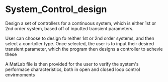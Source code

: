 # System_Control_design
Design a set of controllers for a continuous system, which is either 1st or 2nd order system, based off of inputted transient parameters.

User can choose to design fo reither 1st or 2nd order systems, and then select a conrtoller type. 
Once selected, the user is to input their desired transient parameter, which the program then designs a controller to achevie these

A MatLab file is then provided for the user to verify the system's performace characteristics, both in open and closed loop control envirmoments
